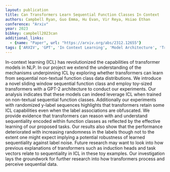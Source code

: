 ```yaml
---
layout: publication
title: Can Transformers Learn Sequential Function Classes In Context
authors: Campbell Ryan, Guo Emma, Hu Evan, Vir Reya, Hsiao Ethan
conference: "Arxiv"
year: 2023
bibkey: campbell2023can
additional_links:
  - {name: "Paper", url: "https://arxiv.org/abs/2312.12655"}
tags: ['ARXIV', 'GPT', 'In Context Learning', 'Model Architecture', 'Transformer']
---
```

In-context learning (ICL) has revolutionized the capabilities of transformer models in NLP. In our project we extend the understanding of the mechanisms underpinning ICL by exploring whether transformers can learn from sequential non-textual function class data distributions. We introduce a novel sliding window sequential function class and employ toy-sized transformers with a GPT-2 architecture to conduct our experiments. Our analysis indicates that these models can indeed leverage ICL when trained on non-textual sequential function classes. Additionally our experiments with randomized y-label sequences highlights that transformers retain some ICL capabilities even when the label associations are obfuscated. We provide evidence that transformers can reason with and understand sequentiality encoded within function classes as reflected by the effective learning of our proposed tasks. Our results also show that the performance deteriorated with increasing randomness in the labels though not to the extent one might expect implying a potential robustness of learned sequentiality against label noise. Future research may want to look into how previous explanations of transformers such as induction heads and task vectors relate to sequentiality in ICL in these toy examples. Our investigation lays the groundwork for further research into how transformers process and perceive sequential data.
